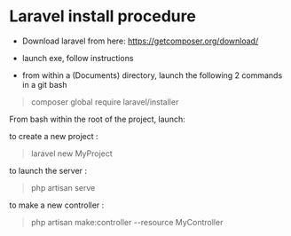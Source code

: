 # Laravel install procedure

- Download laravel from here:
https://getcomposer.org/download/

- launch exe, follow instructions

- from within a (Documents) directory, launch the following 2 commands in a git bash

>composer global require laravel/installer

From bash within the root of the project, launch:

to create a new project :
>laravel new MyProject

to launch the server :
>php artisan serve

to make a new controller :
>php artisan make:controller --resource MyController

